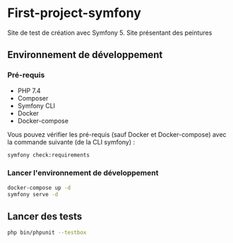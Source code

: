 # First-project-symfony

Site de test de création avec Symfony 5. Site présentant des peintures

## Environnement de développement

### Pré-requis 

* PHP 7.4
* Composer
* Symfony CLI
* Docker
* Docker-compose

Vous pouvez vérifier les pré-requis (sauf Docker et Docker-compose) avec la commande suivante (de la CLI symfony) :

```bash
symfony check:requirements
```

### Lancer l'environnement de développement

```bash
docker-compose up -d
symfony serve -d
```

## Lancer des tests

```bash
php bin/phpunit --testbox
```